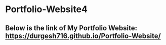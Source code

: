 # Portfolio-Website4

## Below is the link of My Portfolio Website: https://durgesh716.github.io/Portfolio-Website/


